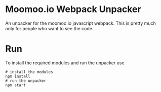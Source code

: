 # Moomoo.io Webpack Unpacker
An unpacker for the moomoo.io javascript webpack.
This is pretty much only for people who want to see the code.
# Run
To install the required modules and run the unpacker use 
```
# install the modules
npm install
# run the unpacker
npm start
```